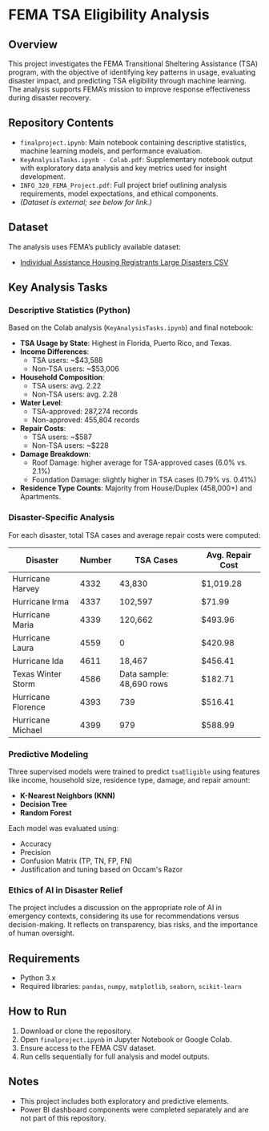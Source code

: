 
# FEMA TSA Eligibility Analysis

## Overview
This project investigates the FEMA Transitional Sheltering Assistance (TSA) program, with the objective of identifying key patterns in usage, evaluating disaster impact, and predicting TSA eligibility through machine learning. The analysis supports FEMA’s mission to improve response effectiveness during disaster recovery.

## Repository Contents
- `finalproject.ipynb`: Main notebook containing descriptive statistics, machine learning models, and performance evaluation.
- `KeyAnalysisTasks.ipynb - Colab.pdf`: Supplementary notebook output with exploratory data analysis and key metrics used for insight development.
- `INFO_320_FEMA_Project.pdf`: Full project brief outlining analysis requirements, model expectations, and ethical components.
- *(Dataset is external; see below for link.)*

## Dataset
The analysis uses FEMA’s publicly available dataset:
- [Individual Assistance Housing Registrants Large Disasters CSV](https://www.fema.gov/about/reports-and-data/openfema/IndividualAssistanceHousingRegistrantsLargeDisasters.csv)

## Key Analysis Tasks

### Descriptive Statistics (Python)
Based on the Colab analysis (`KeyAnalysisTasks.ipynb`) and final notebook:
- **TSA Usage by State**: Highest in Florida, Puerto Rico, and Texas.
- **Income Differences**:
  - TSA users: ~$43,588
  - Non-TSA users: ~$53,006
- **Household Composition**:
  - TSA users: avg. 2.22
  - Non-TSA users: avg. 2.28
- **Water Level**:
  - TSA-approved: 287,274 records
  - Non-approved: 455,804 records
- **Repair Costs**:
  - TSA users: ~$587
  - Non-TSA users: ~$228
- **Damage Breakdown**:
  - Roof Damage: higher average for TSA-approved cases (6.0% vs. 2.1%)
  - Foundation Damage: slightly higher in TSA cases (0.79% vs. 0.41%)
- **Residence Type Counts**: Majority from House/Duplex (458,000+) and Apartments.

### Disaster-Specific Analysis
For each disaster, total TSA cases and average repair costs were computed:

| Disaster               | Number | TSA Cases | Avg. Repair Cost |
|------------------------|--------|-----------|------------------|
| Hurricane Harvey       | 4332   | 43,830    | $1,019.28        |
| Hurricane Irma         | 4337   | 102,597   | $71.99           |
| Hurricane Maria        | 4339   | 120,662   | $493.96          |
| Hurricane Laura        | 4559   | 0         | $420.98          |
| Hurricane Ida          | 4611   | 18,467    | $456.41          |
| Texas Winter Storm     | 4586   | Data sample: 48,690 rows | $182.71 |
| Hurricane Florence     | 4393   | 739       | $516.41          |
| Hurricane Michael      | 4399   | 979       | $588.99          |

### Predictive Modeling
Three supervised models were trained to predict `tsaEligible` using features like income, household size, residence type, damage, and repair amount:
- **K-Nearest Neighbors (KNN)**
- **Decision Tree**
- **Random Forest**

Each model was evaluated using:
- Accuracy
- Precision
- Confusion Matrix (TP, TN, FP, FN)
- Justification and tuning based on Occam's Razor

### Ethics of AI in Disaster Relief
The project includes a discussion on the appropriate role of AI in emergency contexts, considering its use for recommendations versus decision-making. It reflects on transparency, bias risks, and the importance of human oversight.

## Requirements
- Python 3.x
- Required libraries: `pandas`, `numpy`, `matplotlib`, `seaborn`, `scikit-learn`

## How to Run
1. Download or clone the repository.
2. Open `finalproject.ipynb` in Jupyter Notebook or Google Colab.
3. Ensure access to the FEMA CSV dataset.
4. Run cells sequentially for full analysis and model outputs.

## Notes
- This project includes both exploratory and predictive elements.
- Power BI dashboard components were completed separately and are not part of this repository.
